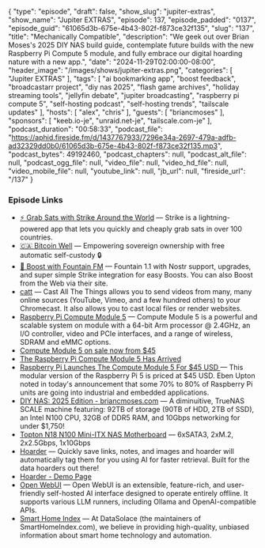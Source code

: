 {
  "type": "episode",
  "draft": false,
  "show_slug": "jupiter-extras",
  "show_name": "Jupiter EXTRAS",
  "episode": 137,
  "episode_padded": "0137",
  "episode_guid": "61065d3b-675e-4b43-802f-f873ce32f135",
  "slug": "137",
  "title": "Mechanically Compatible",
  "description": "We geek out over Brian Moses's 2025 DIY NAS build guide, contemplate future builds with the new Raspberry Pi Compute 5 module, and fully embrace our digital hoarding nature with a new app.",
  "date": "2024-11-29T02:00:00-08:00",
  "header_image": "/images/shows/jupiter-extras.png",
  "categories": [
    "Jupiter EXTRAS"
  ],
  "tags": [
    "ai bookmarking app",
    "boost feedback",
    "broadcastarr project",
    "diy nas 2025",
    "flash game archives",
    "holiday streaming tools",
    "jellyfin debate",
    "jupiter broadcasting",
    "raspberry pi compute 5",
    "self-hosting podcast",
    "self-hosting trends",
    "tailscale updates"
  ],
  "hosts": [
    "alex",
    "chris"
  ],
  "guests": [
    "briancmoses"
  ],
  "sponsors": [
    "keeb.io-je",
    "unraid.net-je",
    "tailscale.com-je"
  ],
  "podcast_duration": "00:58:33",
  "podcast_file": "https://aphid.fireside.fm/d/1437767933/7296e34a-2697-479a-adfb-ad32329dd0b0/61065d3b-675e-4b43-802f-f873ce32f135.mp3",
  "podcast_bytes": 49192460,
  "podcast_chapters": null,
  "podcast_alt_file": null,
  "podcast_ogg_file": null,
  "video_file": null,
  "video_hd_file": null,
  "video_mobile_file": null,
  "youtube_link": null,
  "jb_url": null,
  "fireside_url": "/137"
}


### Episode Links

  * [⚡ Grab Sats with Strike Around the World](https://strike.me/download/ "⚡ Grab Sats with Strike Around the World") — Strike is a lightning-powered app that lets you quickly and cheaply grab sats in over 100 countries.
  * [🇨🇦 Bitcoin Well](https://bitcoinwell.com/ "🇨🇦  Bitcoin Well") — Empowering sovereign ownership with free automatic self-custody 🔒
  * [🎉 Boost with Fountain FM](https://fountain.fm/show/LxGQPEpBqTDLxF4d6qC5 "🎉 Boost with Fountain FM") — Fountain 1.1 with Nostr support, upgrades, and super simple Strike integration for easy Boosts. You can also Boost from the Web via their site.
  * [catt](https://github.com/skorokithakis/catt "catt") — Cast All The Things allows you to send videos from many, many online sources (YouTube, Vimeo, and a few hundred others) to your Chromecast. It also allows you to cast local files or render websites.
  * [Raspberry Pi Compute Module 5](https://www.raspberrypi.com/products/compute-module-5/?variant=cm5-104032 "Raspberry Pi Compute Module 5") — Compute Module 5 is a powerful and scalable system on module with a 64-bit Arm processor @ 2.4GHz, an I/O controller, video and PCIe interfaces, and a range of wireless, SDRAM and eMMC options.
  * [Compute Module 5 on sale now from $45](https://www.raspberrypi.com/news/compute-module-5-on-sale-now/ "Compute Module 5 on sale now from $45")
  * [The Raspberry Pi Compute Module 5 Has Arrived](https://www.howtogeek.com/raspberry-pi-compute-module-5/ "The Raspberry Pi Compute Module 5 Has Arrived")
  * [Raspberry Pi Launches The Compute Module 5 For $45 USD ](https://www.phoronix.com/news/Raspberry-Pi-CM5 "Raspberry Pi Launches The Compute Module 5 For $45 USD ") — This modular version of the Raspberry Pi 5 is priced at $45 USD. Eben Upton noted in today's announcement that some 70% to 80% of Raspberry Pi units are going into industrial and embedded applications. 
  * [DIY NAS: 2025 Edition - briancmoses.com](https://blog.briancmoses.com/2024/11/diy-nas-2025-edition.html "DIY NAS: 2025 Edition - briancmoses.com") — A diminuitive, TrueNAS SCALE machine featuring: 92TB of storage (90TB of HDD, 2TB of SSD), an Intel N100 CPU, 32GB of DDR5 RAM, and 10Gbps networking for under $1,750!
  * [Topton N18 N100 Mini-ITX NAS Motherboard](https://www.ebay.com/itm/126758324301 "Topton N18 N100 Mini-ITX NAS Motherboard") — 6xSATA3, 2xM.2, 2x2.5Gbps, 1x10Gbps
  * [Hoarder](https://hoarder.app/ "Hoarder") — Quickly save links, notes, and images and hoarder will automatically tag them for you using AI for faster retrieval. Built for the data hoarders out there!
  * [Hoarder - Demo Page](https://try.hoarder.app/signin "Hoarder - Demo Page")
  * [Open WebUI](https://docs.openwebui.com/ "Open WebUI") — Open WebUI is an extensible, feature-rich, and user-friendly self-hosted AI interface designed to operate entirely offline. It supports various LLM runners, including Ollama and OpenAI-compatible APIs.
  * [Smart Home Index](https://smarthomeindex.com/ "Smart Home Index") — At DataSolace (the maintainers of SmartHomeIndex.com), we believe in providing high-quality, unbiased information about smart home technology and automation.


